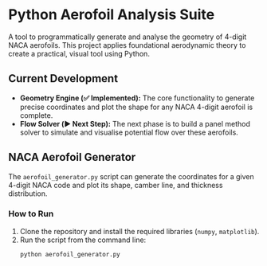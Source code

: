 # Python Aerofoil Analysis Suite

A tool to programmatically generate and analyse the geometry of 4-digit NACA aerofoils. This project applies foundational aerodynamic theory to create a practical, visual tool using Python.

## Current Development

* **Geometry Engine (✅ Implemented):** The core functionality to generate precise coordinates and plot the shape for any NACA 4-digit aerofoil is complete.
* **Flow Solver (▶️ Next Step):** The next phase is to build a panel method solver to simulate and visualise potential flow over these aerofoils.

## NACA Aerofoil Generator

The `aerofoil_generator.py` script can generate the coordinates for a given 4-digit NACA code and plot its shape, camber line, and thickness distribution.

### How to Run
1.  Clone the repository and install the required libraries (`numpy`, `matplotlib`).
2.  Run the script from the command line:
    ```bash
    python aerofoil_generator.py
    ```
